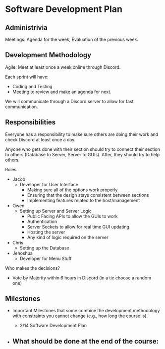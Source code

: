 # Software Development Plan

## Administrivia

Meetings: Agenda for the week, Evaluation of the previous week.

## Development Methodology

Agile: Meet at least once a week online through Discord.

Each sprint will have:

- Coding and Testing
- Meeting to review and make an agenda for next.

We will communicate through a Discord server to allow for fast communication.

## Responsibilities

Everyone has a responsibility to make sure others are doing their work and check Discord at least once a day.

Anyone who gets done with their section should try to connect their section to others (Database to Server, Server to GUIs). After, they should try to help others.

Roles

- Jacob
  - Developer for User Interface
    - Making sure all of the options work properly
    - Ensuring that the design stays consistent between sections
    - Implementing features related to the host/management
- Owen
  - Setting up Server and Server Logic
    - Public Facing APIs to allow the GUIs to work
    - Authentication
    - Server Sockets to allow for real time GUI updating
    - Hosting the server
    - Any kind of logic required on the server
- Chris
  - Setting up the Database
- Jehoshua
  - Developer for Menu Stuff

Who makes the decisions?

- Vote by Majority within 6 hours in Discord (in a tie choose a random one)

## Milestones

- Important Milestones that some combine the development methodology with constraints you cannot change (e.g., how long the course is).

  - 2/14 Software Development Plan

- ## What should be done at the end of the course:
